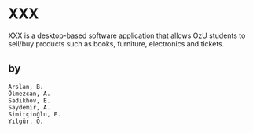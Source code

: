# XXX

XXX is a desktop-based software application that allows OzU students to sell/buy products such as books, furniture, electronics and tickets.

## by 
    Arslan, B.
    Ölmezcan, A.
    Sadikhov, E.
    Saydemir, A.
    Simitçioğlu, E.
    Yılgür, Ö.

